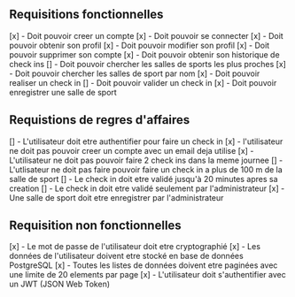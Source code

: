 ## Requisitions fonctionnelles

[x] - Doit pouvoir creer un compte
[x] - Doit pouvoir se connecter
[x] - Doit pouvoir obtenir son profil
[x] - Doit pouvoir modifier son profil
[x] - Doit pouvoir supprimer son compte
[x] - Doit pouvoir obtenir son historique de check ins
[] - Doit pouvoir chercher les salles de sports les plus proches 
[x] - Doit pouvoir chercher les salles de sport par nom
[x] - Doit pouvoir realiser un check in
[] - Doit pouvoir valider un check in
[x] - Doit pouvoir enregistrer une salle de sport

## Requistions de regres d'affaires

[] - L'utilisateur doit etre authentifier pour faire un check in
[x] - l'utilisateur ne doit pas pouvoir creer un compte avec un email deja utilise
[x] - L'utilisateur ne doit pas pouvoir faire 2 check ins dans la meme journee
[] - L'utlisateur ne doit pas faire pouvoir faire un check in a plus de 100 m de la salle de sport
[] - Le check in doit etre validé jusqu'à 20 minutes apres sa creation
[] - Le check in doit etre validé seulement par l'administrateur
[x] - Une salle de sport doit etre enregistrer par l'administrateur

## Requisition non fonctionnelles

[x] - Le mot de passe de l'utilisateur doit etre cryptographié
[x] - Les données de l'utilisateur doivent etre stocké en base de données PostgreSQL
[x] - Toutes les listes de données doivent etre paginées avec une limite de 20 elements par page
[x] - L'utilisateur doit s'authentifier avec un JWT (JSON Web Token)